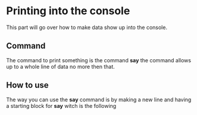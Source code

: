# Printing into the console
This part will go over how to make data show up into the console.

## Command
The command to print something is the command **say** the command allows up to a whole line of data no more then that.

## How to use
The way you can use the **say** command is by making a new line and having a starting block for **say** witch is the following